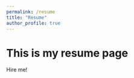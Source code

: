 ```yaml
---
permalink: /resume
title: "Resume"
author_profile: true
---
```


# This is my resume page

Hire me!
